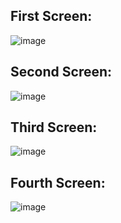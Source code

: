 ## First Screen:

![image](https://github.com/user-attachments/assets/d4f2c92b-b186-4f3f-9423-e89289540b17)

## Second Screen:

![image](https://github.com/user-attachments/assets/2762ec3a-ec4c-4121-9453-22db23ac1912)

## Third Screen:

![image](https://github.com/user-attachments/assets/fba11ccf-2ab5-44ac-bee0-f18140533f17)

## Fourth Screen:

![image](https://github.com/user-attachments/assets/390fb106-039b-4a93-8fd5-16118838b3f1)
